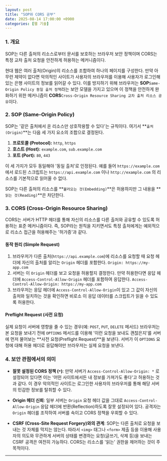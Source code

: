 ```yaml
---
layout: post
title: "SOP와 CORS 공부"
date: 2025-08-14 17:00:00 +0900
categories: [웹 기술]
---
```


### 1. 개요

SOP는 다른 출처의 리소스로부터 문서를 보호하는 브라우저 보안 정책이며 CORS는 특정 교차 출처 요청을 안전하게 허용하는 메커니즘이다.

현대 웹은 여러 출처(Origin)의 리소스를 조합하여 하나의 페이지를 구성한다. 만약 아무런 제약이 없다면 악의적인 사이트가 사용자의 브라우저를 이용해 사용자가 로그인해 있는 은행 사이트의 정보를 읽어갈 수 있다. 이를 방지하기 위해 브라우저는 **SOP**`Same-Origin Policy 동일 출처 정책`라는 보안 모델을 가지고 있으며 이 정책을 안전하게 완화하기 위한 메커니즘이 **CORS**`Cross-Origin Resource Sharing 교차 출처 리소스 공유`이다.

### 2. SOP (Same-Origin Policy)

SOP는 '같은 출처에서 온 리소스만 상호작용할 수 있다'는 규칙이다. 여기서 **`출처(Origin)`**는 다음 세 가지 요소의 조합으로 결정된다.

1.  **프로토콜 (Protocol):** `http`, `https`
2.  **호스트 (Host):** `example.com`, `sub.example.com`
3.  **포트 (Port):** `80`, `443`

이 세 가지가 모두 동일해야 '동일 출처'로 인정된다. 예를 들어 `https://example.com` 에서 로드된 스크립트는 `https://api.example.com` 이나 `http://example.com` 의 리소스를 기본적으로 읽어올 수 없다.

SOP는 다른 출처의 리소스를 **`불러오는 것(Embedding)`**은 허용하지만 그 내용을 **`읽는 것(Reading)`**은 차단한다.

### 3. CORS (Cross-Origin Resource Sharing)

CORS는 서버가 HTTP 헤더를 통해 자신의 리소스를 다른 출처와 공유할 수 있도록 허용하는 표준 메커니즘이다. 즉, SOP라는 원칙을 지키면서도 특정 출처에게는 예외적으로 리소스 접근을 허용해주는 '허가증'과 같다.

#### **동작 원리 (Simple Request)**
1.  브라우저가 다른 출처(`https://api.example.com`)에 리소스를 요청할 때 요청 헤더에 자신의 출처를 알리는 `Origin` 헤더를 포함한다.
    `Origin: https://my-app.com`
2.  서버는 이 `Origin` 헤더를 보고 요청을 허용할지 결정한다. 만약 허용한다면 응답 헤더에 `Access-Control-Allow-Origin` 헤더를 포함하여 응답한다.
    `Access-Control-Allow-Origin: https://my-app.com`
3.  브라우저는 응답 헤더에 `Access-Control-Allow-Origin`이 있고 그 값이 자신의 출처와 일치하는 것을 확인하면 비로소 이 응답 데이터를 스크립트가 읽을 수 있도록 허용한다.

#### **Preflight Request (사전 요청)**
실제 요청이 서버에 영향을 줄 수 있는 경우(예: `POST`, `PUT`, `DELETE` 메서드) 브라우저는 본 요청을 보내기 전에 `OPTIONS` 메서드를 이용해 '이런 요청을 보내도 괜찮은지'를 서버에 먼저 물어보는 **사전 요청(Preflight Request)**을 보낸다. 서버가 이 `OPTIONS` 요청에 대해 허용 헤더로 응답해야만 브라우저는 실제 요청을 보낸다.

### 4. 보안 관점에서의 의미

*   **잘못 설정된 CORS 정책 (`*`)**:
    만약 서버가 `Access-Control-Allow-Origin: *` 로 설정되어 있다면 이는 '어떤 사이트에서든 내 정보를 가져가도 좋다'고 허용하는 것과 같다. 이 경우 악의적인 사이트는 로그인한 사용자의 브라우저를 통해 해당 서버의 민감한 정보를 탈취할 수 있다.

*   **Origin 헤더 신뢰**:
    일부 서버는 `Origin` 요청 헤더 값을 그대로 `Access-Control-Allow-Origin` 응답 헤더에 반환(Reflection)하도록 잘못 설정되어 있다. 공격자는 `Origin` 헤더를 조작하여 서버를 속이고 CORS 정책을 우회할 수 있다.

*   **CSRF (Cross-Site Request Forgery)와의 관계**:
    SOP는 다른 출처로 요청을 보내는 것 자체를 막지는 않는다. 따라서 `<img>` 태그나 `<form>` 제출 등을 이용해 사용자의 의도와 무관하게 서버의 상태를 변경하는 요청(글쓰기, 삭제 등)을 보내는 CSRF 공격은 여전히 가능하다. CORS는 리소스를 '읽는' 권한을 제어하는 것이 주 목적이다.

<hr class="short-rule">

